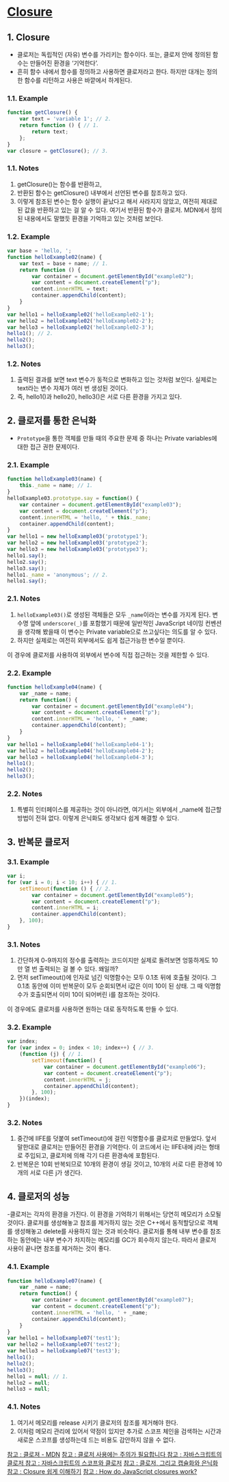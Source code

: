 # [Closure](https://kimtaekwon.github.io/TIL/javascript/closure.html)

## 1. Closure

- 클로저는 독립적인 (자유) 변수를 가리키는 함수이다. 또는, 클로저 안에 정의된 함수는 만들어진 환경을 ‘기억한다’.
- 흔히 함수 내에서 함수를 정의하고 사용하면 클로저라고 한다. 하지만 대개는 정의한 함수를 리턴하고 사용은 바깥에서 하게된다.

### 1.1. Example

``` javascript
function getClosure() {
    var text = 'variable 1'; // 2.
    return function () { // 1.
        return text;
    };
}
var closure = getClosure(); // 3.
```

### 1.1. Notes
1. getClosure()는 함수를 반환하고, 
2. 반환된 함수는 getClosure() 내부에서 선언된 변수를 참조하고 있다. 
3. 이렇게 참조된 변수는 함수 실행이 끝났다고 해서 사라지지 않았고, 여전히 제대로 된 값을 반환하고 있는 걸 알 수 있다. 여기서 반환된 함수가 클로저. MDN에서 정의된 내용에서도 말했듯 환경을 기억하고 있는 것처럼 보인다.



### 1.2. Example

``` javascript
var base = 'hello, ';
function helloExample02(name) {
    var text = base + name; // 1.
    return function () {
        var container = document.getElementById("example02");
        var content = document.createElement("p");
        content.innerHTML = text;
        container.appendChild(content);
    }
}
var hello1 = helloExample02('helloExample02-1');
var hello2 = helloExample02('helloExample02-2');
var hello3 = helloExample02('helloExample02-3');
hello1(); // 2.
hello2();
hello3();
```

### 1.2. Notes
1. 출력된 결과를 보면 text 변수가 동적으로 변화하고 있는 것처럼 보인다. 실제로는 text라는 변수 자체가 여러 번 생성된 것이다. 
2. 즉, hello1()과 hello2(), hello3()은 서로 다른 환경을 가지고 있다.


## 2. 클로저를 통한 은닉화
- `Prototype`을 통한 객체를 만들 때의 주요한 문제 중 하나는 Private variables에 대한 접근 권한 문제이다.
### 2.1. Example

``` javascript
function helloExample03(name) {
    this._name = name; // 1.
}
helloExample03.prototype.say = function() {
    var container = document.getElementById("example03");
    var content = document.createElement("p");
    content.innerHTML = 'hello, ' + this._name;
    container.appendChild(content);
}
var hello1 = new helloExample03('prototype1');
var hello2 = new helloExample03('prototype2');
var hello3 = new helloExample03('prototype3');
hello1.say();
hello2.say();
hello3.say();
hello1._name = 'anonymous'; // 2.
hello1.say();
```

### 2.1. Notes
1. `helloExample03()`로 생성된 객체들은 모두 `_name`이라는 변수를 가지게 된다. 변수명 앞에 `underscore(_)`를 포함했기 때문에 일반적인 JavaScript 네이밍 컨벤션을 생각해 봤을때 이 변수는 Private variable으로 쓰고싶다는 의도를 알 수 있다. 
2. 하지만 실제로는 여전히 외부에서도 쉽게 접근가능한 변수일 뿐이다.

이 경우에 클로저를 사용하여 외부에서 변수에 직접 접근하는 것을 제한할 수 있다.


### 2.2. Example

``` javascript
function helloExample04(name) {
    var _name = name;
    return function() {
        var container = document.getElementById("example04");
        var content = document.createElement("p");
        content.innerHTML = 'hello, ' + _name;
        container.appendChild(content);
    }
}
var hello1 = helloExample04('helloExample04-1');
var hello2 = helloExample04('helloExample04-2');
var hello3 = helloExample04('helloExample04-3');
hello1();
hello2();
hello3();
```

### 2.2. Notes
1. 특별히 인터페이스를 제공하는 것이 아니라면, 여기서는 외부에서 _name에 접근할 방법이 전혀 없다. 이렇게 은닉화도 생각보다 쉽게 해결할 수 있다.


## 3. 반복문 클로저

### 3.1. Example
``` javascript
var i;
for (var i = 0; i < 10; i++) { // 1.
    setTimeout(function () { // 2.
        var container = document.getElementById("example05");
        var content = document.createElement("p");
        content.innerHTML = i;
        container.appendChild(content);
    }, 100);
}
```

### 3.1. Notes
1. 간단하게 0-9까지의 정수를 출력하는 코드이지만 실제로 돌려보면 엉뚱하게도 10만 열 번 출력되는 걸 볼 수 있다. 왜일까?
2. 먼저 setTimeout()에 인자로 넘긴 익명함수는 모두 0.1초 뒤에 호출될 것이다. 그 0.1초 동안에 이미 반복문이 모두 순회되면서 i값은 이미 10이 된 상태. 그 때 익명함수가 호출되면서 이미 10이 되어버린 i를 참조하는 것이다.

이 경우에도 클로저를 사용하면 원하는 대로 동작하도록 만들 수 있다.


### 3.2. Example
``` javascript
var index;
for (var index = 0; index < 10; index++) { // 3.
    (function (j) { // 1.
        setTimeout(function() {
            var container = document.getElementById("example06");
            var content = document.createElement("p");
            content.innerHTML = j;
            container.appendChild(content);
        }, 100);
    })(index);
}
```

### 3.2. Notes
1. 중간에 IIFE를 덧붙여 setTimeout()에 걸린 익명함수를 클로저로 만들었다. 앞서 말한대로 클로저는 만들어진 환경을 기억한다. 이 코드에서 i는 IIFE내에 j라는 형태로 주입되고, 클로저에 의해 각기 다른 환경속에 포함된다. 
2. 반복문은 10회 반복되므로 10개의 환경이 생길 것이고, 10개의 서로 다른 환경에 10개의 서로 다른 j가 생긴다.


## 4. 클로저의 성능

-클로저는 각자의 환경을 가진다. 이 환경을 기억하기 위해서는 당연히 메모리가 소모될 것이다. 클로저를 생성해놓고 참조를 제거하지 않는 것은 C++에서 동적할당으로 객체를 생성해놓고 delete를 사용하지 않는 것과 비슷하다. 클로저를 통해 내부 변수를 참조하는 동안에는 내부 변수가 차지하는 메모리를 GC가 회수하지 않는다. 따라서 클로저 사용이 끝나면 참조를 제거하는 것이 좋다.


### 4.1. Example
``` javascript
function helloExample07(name) {
    var _name = name;
    return function() {
        var container = document.getElementById("example07");
        var content = document.createElement("p");
        content.innerHTML = 'hello, ' + _name;
        container.appendChild(content);
    }
}
var hello1 = helloExample07('test1');
var hello2 = helloExample07('test2');
var hello3 = helloExample07('test3');
hello1();
hello2();
hello3();
hello1 = null; // 1.
hello2 = null;
hello3 = null;
```

### 4.1. Notes
1. 여기서 메모리를 release 시키기 클로저의 참조를 제거해야 한다.
2. 이처럼 메모리 관리에 있어서 약점이 있지만 추가로 스코프 체인을 검색하는 시간과 새로운 스코프를 생성하는데 드는 비용도 감안하지 않을 수 없다.





[참고 : 클로져 - MDN](https://developer.mozilla.org/ko/docs/Web/JavaScript/Guide/Closures")
[참고 : 클로저 사용에는 주의가 필요합니다 ](http://blog.javarouka.me/2012/01/closure.html")
[참고 : 자바스크립트의 클로저 ](http://blog.javarouka.me/2012/01/javascripts-closure.html")
[참고 : 자바스크립트의 스코프와 클로저](http://meetup.toast.com/posts/86")
[참고 : 클로저, 그리고 캡슐화와 은닉화](http://meetup.toast.com/posts/90")
[참고 : Closure 쉽게 이해하기](http://unikys.tistory.com/309")
[참고 : How do JavaScript closures work?](http://stackoverflow.com/questions/111102/how-do-javascript-closures-work")